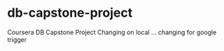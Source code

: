 # db-capstone-project
Coursera DB Capstone Project
Changing on local ...
changing for google trigger
